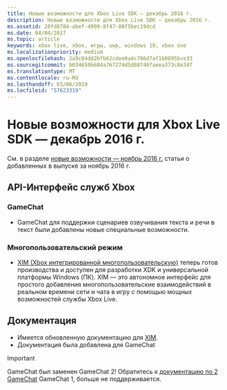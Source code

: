 ```yaml
---
title: Новые возможности для Xbox Live SDK — декабрь 2016 г.
description: Новые возможности для Xbox Live SDK — декабрь 2016 г.
ms.assetid: 28fd8784-abef-4999-8f47-80f5bec19dcd
ms.date: 04/04/2017
ms.topic: article
keywords: xbox live, xbox, игры, uwp, windows 10, xbox one
ms.localizationpriority: medium
ms.openlocfilehash: 2a9c04dd2bfb62cdee0a4c786d7af1b0895bce33
ms.sourcegitcommit: b034650b684a767274d5d88746faeea373c8e34f
ms.translationtype: MT
ms.contentlocale: ru-RU
ms.lasthandoff: 03/06/2019
ms.locfileid: "57623319"
---
```

# <a name="whats-new-for-the-xbox-live-sdk---december-2016"></a>Новые возможности для Xbox Live SDK — декабрь 2016 г.

См. в разделе [новые возможности — ноябрь 2016 г.](1611-whats-new.md) статьи о добавленных в выпуске за ноябрь 2016 г.

## <a name="xbox-services-api"></a>API-Интерфейс служб Xbox

### <a name="gamechat"></a>GameChat

* GameChat для поддержки сценариев озвучивания текста и речи в текст были добавлены новые специальные возможности.

### <a name="multiplayer"></a>Многопользовательский режим

* [XIM (Xbox интегрированной многопользовательскую)](../multiplayer/xbox-integrated-multiplayer.md) теперь готов производства и доступен для разработки XDK и универсальной платформы Windows (ПК).  XIM — это автономное интерфейс для простого добавления многопользовательские взаимодействий в реальном времени сети и чата в игру с помощью мощных возможностей службы Xbox Live.

## <a name="documentation"></a>Документация
* Имеется обновленную документацию для [XIM](../multiplayer/xbox-integrated-multiplayer.md).
* Документация была добавлена для GameChat

> [!IMPORTANT]
> GameChat был заменен GameChat 2! Обратитесь к [документацию по 2 GameChat](../multiplayer/chat/game-chat-2-overview.md) GameChat 1, больше не поддерживается.